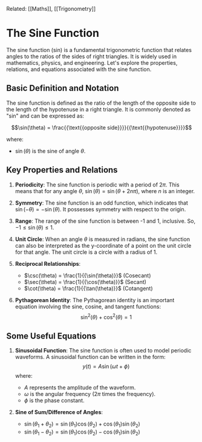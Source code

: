 Related: [[Maths]], [[Trigonometry]]
# The Sine Function

The sine function (sin) is a fundamental trigonometric function that relates angles to the ratios of the sides of right triangles. It is widely used in mathematics, physics, and engineering. Let's explore the properties, relations, and equations associated with the sine function.

## Basic Definition and Notation

The sine function is defined as the ratio of the length of the opposite side to the length of the hypotenuse in a right triangle. It is commonly denoted as "sin" and can be expressed as:

$$\sin(\theta) = \frac{{\text{{opposite side}}}}{{\text{{hypotenuse}}}}$$

where:
- $\sin(\theta)$ is the sine of angle $\theta$.

## Key Properties and Relations

1. **Periodicity**: The sine function is periodic with a period of $2\pi$. This means that for any angle $\theta$, $\sin(\theta) = \sin(\theta + 2n\pi)$, where $n$ is an integer.

2. **Symmetry**: The sine function is an odd function, which indicates that $\sin(-\theta) = -\sin(\theta)$. It possesses symmetry with respect to the origin.

3. **Range**: The range of the sine function is between -1 and 1, inclusive. So, $-1 \leq \sin(\theta) \leq 1$.

4. **Unit Circle**: When an angle $\theta$ is measured in radians, the sine function can also be interpreted as the y-coordinate of a point on the unit circle for that angle. The unit circle is a circle with a radius of 1.

5. **Reciprocal Relationships**:
   - $\csc(\theta) = \frac{1}{{\sin(\theta)}}$ (Cosecant)
   - $\sec(\theta) = \frac{1}{{\cos(\theta)}}$ (Secant)
   - $\cot(\theta) = \frac{1}{{\tan(\theta)}}$ (Cotangent)

6. **Pythagorean Identity**: The Pythagorean identity is an important equation involving the sine, cosine, and tangent functions:
   $$\sin^2(\theta) + \cos^2(\theta) = 1$$

## Some Useful Equations

1. **Sinusoidal Function**: The sine function is often used to model periodic waveforms. A sinusoidal function can be written in the form: 
   $$y(t) = A \sin(\omega t + \phi)$$
   where:
   - $A$ represents the amplitude of the waveform.
   - $\omega$ is the angular frequency ($2\pi$ times the frequency).
   - $\phi$ is the phase constant.

2. **Sine of Sum/Difference of Angles**:
   - $\sin(\theta_1 + \theta_2) = \sin(\theta_1)\cos(\theta_2) + \cos(\theta_1)\sin(\theta_2)$
   - $\sin(\theta_1 - \theta_2) = \sin(\theta_1)\cos(\theta_2) - \cos(\theta_1)\sin(\theta_2)$
